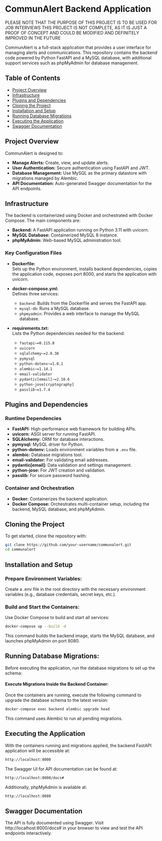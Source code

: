 # CommunAlert Backend Application

PLEASE NOTE THAT THE PURPOSE OF THIS PROJECT IS TO BE USED FOR JOB INTERVIEWS THIS PROJECT IS NOT COMPLETE, AS IT IS JUST A PROOF OF CONCEPT AND COULD BE MODIFIED AND DEFINITELY IMPROVED IN THE FUTURE


CommunAlert is a full-stack application that provides a user interface for managing alerts and communications. This repository contains the backend code powered by Python FastAPI and a MySQL database, with additional support services such as phpMyAdmin for database management.

## Table of Contents

- [Project Overview](#project-overview)
- [Infrastructure](#infrastructure)
- [Plugins and Dependencies](#plugins-and-dependencies)
- [Cloning the Project](#cloning-the-project)
- [Installation and Setup](#installation-and-setup)
- [Running Database Migrations](#running-database-migrations)
- [Executing the Application](#executing-the-application)
- [Swagger Documentation](#swagger-documentation)

## Project Overview

CommunAlert is designed to:

- **Manage Alerts:** Create, view, and update alerts.
- **User Authentication:** Secure authentication using FastAPI and JWT.
- **Database Management:** Use MySQL as the primary datastore with migrations managed by Alembic.
- **API Documentation:** Auto-generated Swagger documentation for the API endpoints.

## Infrastructure

The backend is containerized using Docker and orchestrated with Docker Compose. The main components are:

- **Backend:** A FastAPI application running on Python 3.11 with uvicorn.
- **MySQL Database:** Containerized MySQL 8 instance.
- **phpMyAdmin:** Web-based MySQL administration tool.

### Key Configuration Files

- **Dockerfile:**  
  Sets up the Python environment, installs backend dependencies, copies the application code, exposes port 8000, and starts the application with uvicorn.

- **docker-compose.yml:**  
  Defines three services:
  - `backend`: Builds from the Dockerfile and serves the FastAPI app.
  - `mysql-db`: Runs a MySQL database.
  - `phpmyadmin`: Provides a web interface to manage the MySQL database.
  
- **requirements.txt:**  
  Lists the Python dependencies needed for the backend:
  - `fastapi~=0.115.8`
  - `uvicorn`
  - `sqlalchemy~=2.0.38`
  - `pymysql`
  - `python-dotenv~=1.0.1`
  - `alembic~=1.14.1`
  - `email-validator`
  - `pydantic[email]~=2.10.6`
  - `python-jose[cryptography]`
  - `passlib~=1.7.4`

## Plugins and Dependencies

### Runtime Dependencies

- **FastAPI:** High-performance web framework for building APIs.
- **uvicorn:** ASGI server for running FastAPI.
- **SQLAlchemy:** ORM for database interactions.
- **pymysql:** MySQL driver for Python.
- **python-dotenv:** Loads environment variables from a `.env` file.
- **alembic:** Database migrations tool.
- **email-validator:** For validating email addresses.
- **pydantic[email]:** Data validation and settings management.
- **python-jose:** For JWT creation and validation.
- **passlib:** For secure password hashing.

### Container and Orchestration

- **Docker:** Containerizes the backend application.
- **Docker Compose:** Orchestrates multi-container setup, including the backend, MySQL database, and phpMyAdmin.

## Cloning the Project

To get started, clone the repository with:

```bash
git clone https://github.com/your-username/communalert.git
cd communalert
```

## Installation and Setup
### Prepare Environment Variables:

Create a .env file in the root directory with the necessary environment variables (e.g., database credentials, secret keys, etc.).

### Build and Start the Containers:

Use Docker Compose to build and start all services:

```bash
docker-compose up --build -d
```
This command builds the backend image, starts the MySQL database, and launches phpMyAdmin on port 8080.



## Running Database Migrations:

Before executing the application, run the database migrations to set up the schema:

#### Execute Migrations Inside the Backend Container:
Once the containers are running, execute the following command to upgrade the database schema to the latest version:
```bash
docker-compose exec backend alembic upgrade head
```
This command uses Alembic to run all pending migrations.

## Executing the Application
With the containers running and migrations applied, the backend FastAPI application will be accessible at:
```bash
http://localhost:8000
```
The Swagger UI for API documentation can be found at:
```bash
http://localhost:8000/docs#
```
Additionally, phpMyAdmin is available at:
```bash
http://localhost:8080
```

## Swagger Documentation
The API is fully documented using Swagger. Visit http://localhost:8000/docs# in your browser to view and test the API endpoints interactively.
